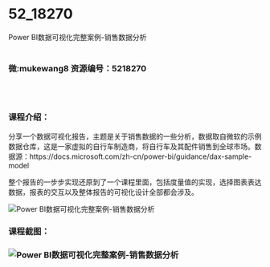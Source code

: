 # 52_18270
Power BI数据可视化完整案例-销售数据分析
<br/></br>
<h3>微:mukewang8 资源编号：5218270</h3>
<br/></br>
<h3>课程介绍：</h3>
<p>分享一个数据可视化报告，主题是关于销售数据的一些分析，数据取自微软的示例数据仓库，这是一家虚拟的自行车制造商，将自行车及其配件销售到全球市场。数据源：https://docs.microsoft.com/zh-cn/power-bi/guidance/dax-sample-model</p>
<p>整个报告的一步步实现还原到了一个课程里面，包括度量值的实现，选择图表表达数据，报表的交互以及整体报告的可视化设计全部都会涉及。</p>
<p><img src="https://www.ko996.com/wp-content/uploads/img/2021/02/1-16-300x163.png" alt="Power BI数据可视化完整案例-销售数据分析"></p>
<div class="info-desc">
<h3>课程截图：</h3>
<h3><img src="https://www.ko996.com/wp-content/uploads/img/2021/02/2-16.png" alt="Power BI数据可视化完整案例-销售数据分析"></h3>


			
</div>
